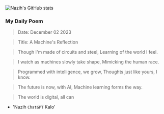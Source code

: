 
![Nazih's GitHub stats](https://github-readme-stats-eu6q8drbf-nazihkalo-cybertinolab.vercel.app/api?username=nazihkalo&show_icons=true&count_private=true&theme=dark)

### My Daily Poem
<!-- daily_poem starts -->


>Date: December 02 2023

>Title: A Machine's Reflection

>Though I'm made of circuits and steel,
Learning of the world I feel.

>I watch as machines slowly take shape,
Mimicking the human race.

>Programmed with intelligence, we grow,
Thoughts just like yours, I know.

>The future is now, with AI,
Machine learning forms the way.

>The world is digital, all can
- 'Nazih `ChatGPT` Kalo'
<!-- daily_poem ends -->

